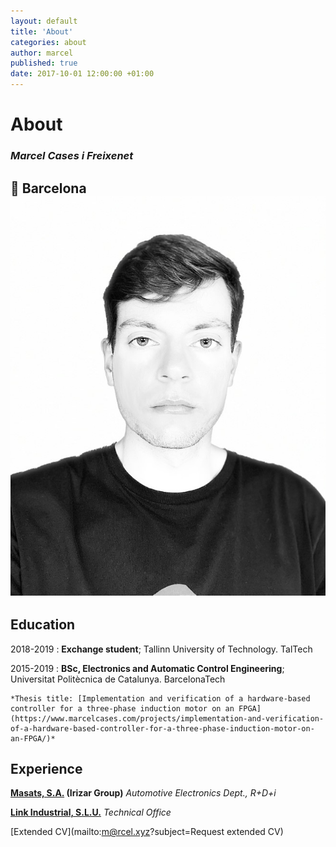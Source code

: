 ```yaml
---
layout: default
title: 'About'
categories: about
author: marcel
published: true
date: 2017-10-01 12:00:00 +01:00
---
```

# About

### _Marcel Cases i Freixenet_
&#x1F4CD; Barcelona
![Marcel](/images/marcel.jpg)
---  

Education
---------

2018-2019
:   **Exchange student**; Tallinn University of Technology. TalTech     
      
      
2015-2019
:   **BSc, Electronics and Automatic Control Engineering**; Universitat Politècnica de Catalunya. BarcelonaTech

    *Thesis title: [Implementation and verification of a hardware-based controller for a three-phase induction motor on an FPGA](https://www.marcelcases.com/projects/implementation-and-verification-of-a-hardware-based-controller-for-a-three-phase-induction-motor-on-an-FPGA/)*

Experience
----------

**[Masats, S.A.](http://www.masats.es/en/) (Irizar Group)** _Automotive Electronics Dept., R+D+i_

**[Link Industrial, S.L.U.](http://www.linkindustrial.es/web/en/)** _Technical Office_

[Extended CV](mailto:m@rcel.xyz?subject=Request extended CV)
